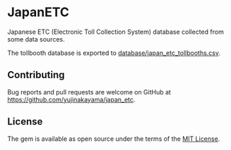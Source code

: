 # JapanETC

Japanese ETC (Electronic Toll Collection System) database collected from some data sources.

The tollbooth database is exported to [database/japan\_etc\_tollbooths.csv](https://github.com/yujinakayama/japan_etc/blob/master/database/japan_etc_tollbooths.csv).

## Contributing

Bug reports and pull requests are welcome on GitHub at https://github.com/yujinakayama/japan_etc.

## License

The gem is available as open source under the terms of the [MIT License](https://opensource.org/licenses/MIT).
